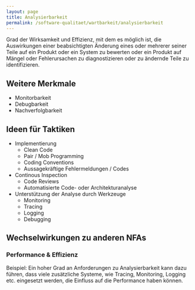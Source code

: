 ```yaml
---
layout: page
title: Analysierbarkeit
permalink: /software-qualitaet/wartbarkeit/analysierbarkeit
---
```


Grad der Wirksamkeit und Effizienz, mit dem es möglich ist, die Auswirkungen einer beabsichtigten Änderung eines oder mehrerer seiner Teile auf ein Produkt oder ein System zu bewerten oder ein Produkt auf Mängel oder Fehlerursachen zu diagnostizieren oder zu ändernde Teile zu identifizieren.

## Weitere Merkmale

* Monitorbarkeit
* Debugbarkeit
* Nachverfolgbarkeit

## Ideen für Taktiken

* Implementierung
  * Clean Code
  * Pair / Mob Programming
  * Coding Conventions
  * Aussagekräftige Fehlermeldungen / Codes
* Continous Inspection
  * Code Reviews
  * Automatisierte Code- oder Architekturanalyse
* Unterstützung der Analyse durch Werkzeuge
  * Monitoring
  * Tracing
  * Logging
  * Debugging

## Wechselwirkungen zu anderen NFAs

### Performance & Effizienz

Beispiel:
Ein hoher Grad an Anforderungen zu Analysierbarkeit kann dazu führen, dass viele zusätzliche Systeme, wie Tracing, Monitoring, Logging etc. eingesetzt werden, die Einfluss auf die Performance haben können.
